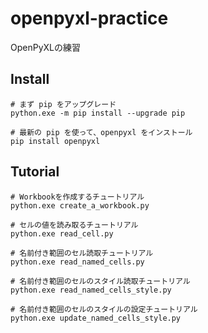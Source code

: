 # openpyxl-practice

OpenPyXLの練習  

## Install

```shell
# まず pip をアップグレード
python.exe -m pip install --upgrade pip

# 最新の pip を使って、openpyxl をインストール
pip install openpyxl
```

## Tutorial

```shell
# Workbookを作成するチュートリアル
python.exe create_a_workbook.py

# セルの値を読み取るチュートリアル
python.exe read_cell.py

# 名前付き範囲のセル読取チュートリアル
python.exe read_named_cells.py

# 名前付き範囲のセルのスタイル読取チュートリアル
python.exe read_named_cells_style.py

# 名前付き範囲のセルのスタイルの設定チュートリアル
python.exe update_named_cells_style.py
```

